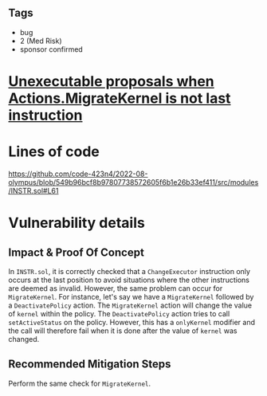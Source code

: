 ## Tags

- bug
- 2 (Med Risk)
- sponsor confirmed

# [Unexecutable proposals when Actions.MigrateKernel is not last instruction](https://github.com/code-423n4/2022-08-olympus-findings/issues/51) 

# Lines of code

https://github.com/code-423n4/2022-08-olympus/blob/549b96bcf8b97807738572605f6b1e26b33ef411/src/modules/INSTR.sol#L61


# Vulnerability details

## Impact & Proof Of Concept
In `INSTR.sol`, it is correctly checked that a `ChangeExecutor` instruction only occurs at the last position to avoid situations where the other instructions are deemed as invalid.
However, the same problem can occur for `MigrateKernel`. For instance, let's say we have a `MigrateKernel` followed by a `DeactivatePolicy` action. The `MigrateKernel` action will change the value of `kernel` within the policy. The `DeactivatePolicy` action tries to call `setActiveStatus` on the policy. However, this has a `onlyKernel` modifier and the call will therefore fail when it is done after the value of `kernel` was changed.

## Recommended Mitigation Steps
Perform the same check for `MigrateKernel`.
